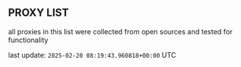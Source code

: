 ## PROXY LIST

all proxies in this list were collected from open sources and tested for functionality

last update: `2025-02-20 08:19:43.960818+00:00` UTC